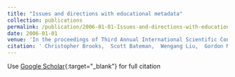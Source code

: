 ```yaml
---
title: "Issues and directions with educational metadata"
collection: publications
permalink: /publication/2006-01-01-Issues-and-directions-with-educational-metadata
date: 2006-01-01
venue: 'In the proceedings of Third Annual International Scientific Conference of the Learning Object Repository Research Network, Montreal (November 2006)'
citation: ' Christopher Brooks,  Scott Bateman,  Wengang Liu,  Gordon McCalla,  Jim Greer,  D Gasevic,  Timmy Eap,  Griff Richards,  Khaled Hammouda,  Shady Shehata, &quot;Issues and directions with educational metadata.&quot; In the proceedings of Third Annual International Scientific Conference of the Learning Object Repository Research Network, Montreal (November 2006), 2006.'
---
```

Use [Google Scholar](https://scholar.google.com/scholar?q=Issues+and+directions+with+educational+metadata){:target="_blank"} for full citation